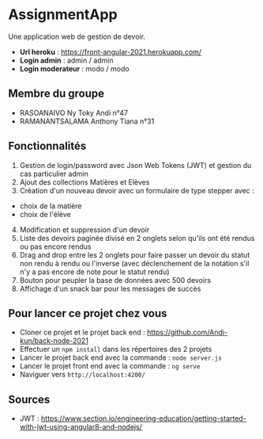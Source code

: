 # AssignmentApp
Une application web de gestion de devoir.
* **Url heroku** : https://front-angular-2021.herokuapp.com/
* **Login admin** : admin / admin
* **Login moderateur** : modo / modo

## Membre du groupe
* RASOANAIVO Ny Toky Andi n°47
* RAMANANTSALAMA Anthony Tiana  n°31

## Fonctionnalités
1. Gestion de login/password avec Json Web Tokens (JWT) et gestion du cas particulier admin
2. Ajout des collections Matières et Elèves
3. Création d'un nouveau devoir avec un formulaire de type stepper avec :
* choix de la matière
* choix de l'élève
4. Modification et suppression d'un devoir
5. Liste des devoirs paginée divisé en 2 onglets selon qu'ils ont été rendus ou pas encore rendus
6. Drag and drop entre les 2 onglets pour faire passer un devoir du statut non rendu à rendu ou l'inverse (avec déclenchement de la notation s'il n'y a pas encore de note pour le statut rendu)
7. Bouton pour peupler la base de données avec 500 devoirs
8. Affichage d'un snack bar pour les messages de succès

## Pour lancer ce projet chez vous 

* Cloner ce projet et le projet back end : https://github.com/Andi-kun/back-node-2021
* Effectuer un `npm install` dans les répertoires des 2 projets
* Lancer le projet back end avec la commande : `node server.js`
* Lancer le projet front end avec la commande : `ng serve`
* Naviguer vers `http://localhost:4200/`

## Sources 
* JWT : https://www.section.io/engineering-education/getting-started-with-jwt-using-angular8-and-nodejs/
